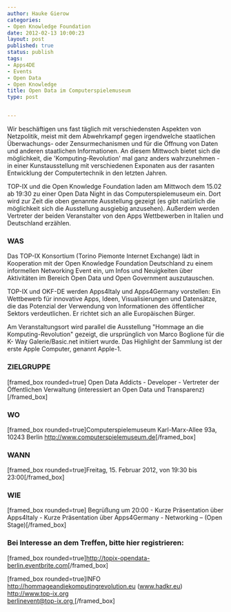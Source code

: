 ```yaml
---
author: Hauke Gierow
categories:
- Open Knowledge Foundation
date: 2012-02-13 10:00:23
layout: post
published: true
status: publish
tags:
- Apps4DE
- Events
- Open Data
- Open Knowledge
title: Open Data im Computerspielemuseum
type: post


---
```


Wir beschäftigen uns fast täglich mit verschiedensten Aspekten von Netzpolitik, meist mit dem Abwehrkampf gegen irgendwelche staatlichen Überwachungs- oder Zensurmechanismen und für die Öffnung von Daten und anderen staatlichen Informationen. An diesem Mittwoch bietet sich die möglichkeit, die 'Komputing-Revolution' mal ganz anders wahrzunehmen - in einer Kunstausstellung mit verschiedenen Exponaten aus der rasanten Entwicklung der Computertechnik in den letzten Jahren.

TOP-IX und die Open Knowledge Foundation laden am Mittwoch dem 15.02 ab 19:30 zu einer Open Data Night in das Computerspielemuseum ein. Dort wird zur Zeit die oben genannte Ausstellung gezeigt (es gibt natürlich die möglichkeit sich die Ausstellung ausgiebig anzusehen). Außerdem werden Vertreter der beiden Veranstalter von den Apps Wettbewerben in Italien und Deutschland erzählen.

### WAS  
Das TOP-IX Konsortium (Torino Piemonte Internet Exchange) lädt in Kooperation mit der Open Knowledge Foundation Deutschland zu einem informellen Networking Event ein, um Infos und Neuigkeiten über Aktivitäten im Bereich Open Data und Open Government auszutauschen.

TOP-IX und OKF-DE werden Apps4Italy und Apps4Germany vorstellen: Ein Wettbewerb für innovative Apps, Ideen, Visualisierungen und Datensätze, die das Potenzial der Verwendung von Informationen des öffentlicher Sektors verdeutlichen. Er richtet sich an alle Europäischen Bürger.

Am Veranstaltungsort wird parallel die Ausstellung "Hommage an die Komputing-Revolution" gezeigt, die ursprünglich von Marco Boglione für die K- Way Galerie/Basic.net initiiert wurde. Das Highlight der Sammlung ist der erste Apple Computer, genannt Apple-1.

### ZIELGRUPPE  
[framed_box rounded=true] Open Data Addicts - Developer - Vertreter der Öffentlichen Verwaltung (interessiert an Open Data und Transparenz)[/framed_box] 

### WO  
[framed_box rounded=true]Computerspielemuseum Karl-Marx-Allee 93a, 10243 Berlin <http://www.computerspielemuseum.de>[/framed_box] 

### WANN  
[framed_box rounded=true]Freitag, 15. Februar 2012, von 19:30 bis 23:00[/framed_box] 

### WIE  
[framed_box rounded=true] Begrüßung um 20:00 - Kurze Präsentation über Apps4Italy - Kurze Präsentation über Apps4Germany - Networking – (Open Stage)[/framed_box] 

### Bei Interesse an dem Treffen, bitte hier registrieren:  
[framed_box rounded=true]<http://topix-opendata-berlin.eventbrite.com>[/framed_box] 

[framed_box rounded=true]INFO  
<http://hommageandiekomputingrevolution.eu> (www.hadkr.eu)  
<http://www.top-ix.org>  
[berlinevent@top-ix.org ](mailto:berlinevent@top-ix.org)[/framed_box]